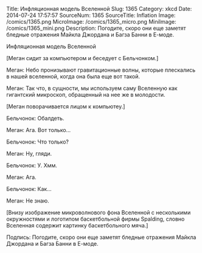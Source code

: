 Title: Инфляционная модель Вселенной 
Slug: 1365 
Category: xkcd 
Date: 2014-07-24 17:57:57 
SourceNum: 1365 
SourceTitle: Inflation 
Image: /comics/1365.png 
MicroImage: /comics/1365_micro.png 
MiniImage: /comics/1365_mini.png 
Description: Погодите, скоро они еще заметят бледные отражения Майкла Джордана и Багза Банни в Е-моде. 

Инфляционная модель Вселенной

[Меган сидит за компьютером и беседует с Бельчонком.]

Меган: Небо пронизывают гравитационные волны, которые плескались в нашей вселенной, когда она была еще вот такой.

Меган: Так что, в сущности, мы используем саму Вселенную как гигантский микроскоп, обращенный на нее же в молодости.

[Меган поворачивается лицом к компьютеу.]

Бельчонок: Обалдеть.

Меган: Ага. Вот только…

Бельчонок: Что только?

Меган: Ну, гляди.

Бельчонок: У. Хмм.

Меган: Ага.

Бельчонок: Как…

Меган: Не знаю.

[Внизу изображение микроволнового фона Вселенной с несколькими окружностями и логотипом баскетбольной фирмы Spalding, словно Вселенная содержит картинку баскетбольного мяча.]

Подпись: Погодите, скоро они еще заметят бледные отражения Майкла Джордана и Багза Банни в Е-моде.